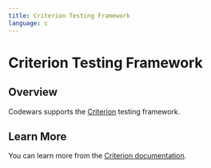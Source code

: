 ```yaml
---
title: Criterion Testing Framework
language: c
---
```



# Criterion Testing Framework

## Overview

Codewars supports the [Criterion](https://github.com/Snaipe/Criterion) testing framework.

## Learn More

You can learn more from the [Criterion documentation](http://criterion.readthedocs.io/en/master/).
